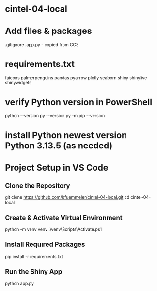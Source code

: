 # cintel-04-local

# Add files & packages
.gitignore
.app.py - copied from CC3

# requirements.txt
faicons
palmerpenguins
pandas
pyarrow
plotly
seaborn
shiny
shinylive
shinywidgets

# verify Python version in PowerShell
python --version
py --version
py -m pip --version

# install Python newest version Python 3.13.5  (as needed)

# Project Setup in VS Code
## Clone the Repository
git clone https://github.com/bfuemmeler/cintel-04-local.git
cd cintel-04-local

## Create & Activate Virtual Environment
python -m venv venv
.\venv\Scripts\Activate.ps1

## Install Required Packages
pip install -r requirements.txt

## Run the Shiny App
python app.py



